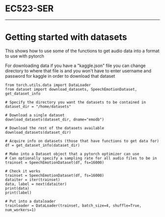 # EC523-SER

---

# Getting started with datasets

This shows how to use some of the functions to get audio data into a format to use with pytorch

For downloading data if you have a "kaggle.json" file you can change directory to where that file is and you won't have to enter username and password for kaggle in order to download that dataset
```
from torch.utils.data import DataLoader
from dataset import download_datasets, SpeechEmotionDataset, get_dataset_info

# Specify the directory you want the datasets to be contained in
dataset_dir = "/home/datasets"

# Download a single dataset
download_datasets(dataset_dir, dname="emodb")

# Download the rest of the datasets available
download_datasets(dataset_dir)

# Acquire info on datasets (those that have functions to get data for)
df = get_dataset_info(dataset_dir)

# Make into a Dataset object that a pytorch optimizer can use
# Can optionally specify a sampling rate for all audio files to be in
trainset = SpeechEmotionDataset(df, fs=16000)

# Check it works
trainset = SpeechEmotionDataset(df, fs=16000)
dataiter = iter(trainset)
data, label = next(dataiter)
print(data)
print(label)

# Put into a dataloader
trainloader = DataLoader(trainset, batch_size=4, shuffle=True, num_workers=1)
```